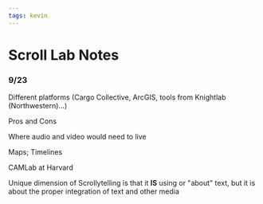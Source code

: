 ```yaml
---
tags: kevin
---
```


# Scroll Lab Notes


### 9/23 

Different platforms
(Cargo Collective, ArcGIS, tools from Knightlab (Northwestern)...) 

Pros and Cons

Where audio and video would need to live

Maps; Timelines

CAMLab at Harvard

Unique dimension of Scrollytelling is that it **IS** using or "about" text, but it is about the proper integration of text and other media


